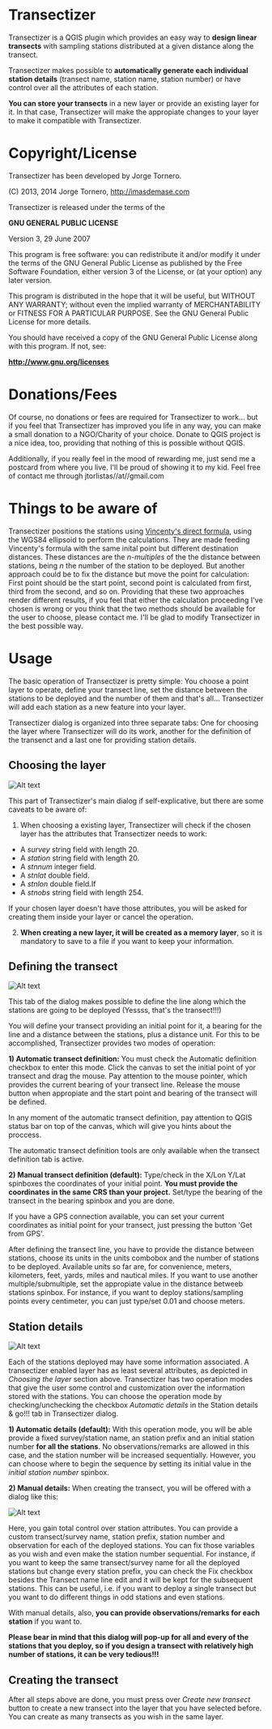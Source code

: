 Transectizer
============

Transectizer is a QGIS plugin which provides an easy way to **design linear transects** with sampling stations distributed at a given distance along the transect.

Transectizer makes possible to **automatically generate each individual station details** (transect name, station name, station number) or have control over all the attributes of each station.

**You can store your transects** in a new layer or provide an existing layer for it. In that case, Transectizer will make the appropiate changes to your layer to make it compatible with Transectizer.

Copyright/License
=================

Transectizer has been developed by Jorge Tornero.

(C) 2013, 2014 Jorge Tornero, http://imasdemase.com

Transectizer is released under the terms of the

**GNU GENERAL PUBLIC LICENSE**

Version 3, 29 June 2007


This program is free software: you can redistribute it and/or modify it under the terms of the GNU General Public License as published by the Free Software Foundation, either version 3 of the License, or (at your option) any later version.

This program is distributed in the hope that it will be useful, but WITHOUT ANY WARRANTY; without even the implied warranty of MERCHANTABILITY or FITNESS FOR A PARTICULAR PURPOSE. See the GNU General Public License for more details.

You should have received a copy of the GNU General Public License along with this program. If not, see:

**http://www.gnu.org/licenses**

Donations/Fees
==============

Of course, no donations or fees are required for Transectizer to work... but if you feel that Transectizer has improved you life in any way, you can make a small donation to a NGO/Charity of your choice. Donate to QGIS project is a nice idea, too, providing that nothing of this is possible without QGIS.

Additionally, if you really feel in the mood of rewarding me, just send me a postcard from where you live. I'll be proud of showing it to my kid. Feel free of contact me through jtorlistas//at//gmail.com

Things to be aware of
=====================

Transectizer positions the stations using <a href="http://en.wikipedia.org/wiki/Vincenty's_formulae" target="_blank">Vincenty's direct formula</a>, using the WGS84 ellipsoid to perform the calculations. They are made feeding Vincenty's formula with the same inital point but different destination distances. These distances are the *n-multiples* of the the distance between stations, being *n* the number of the station to be deployed. But another approach could be to fix the distance but move the point for calculation: First point should be the start point, second point is calculated from first, third from the second, and so on. Providing that these two approaches render different results, if you feel that either the calculation proceeding I've chosen is wrong or you think that the two methods should be available for the user to choose, please contact me. I'll be glad to modify Transectizer in the best possible way.

Usage
=====

The basic operation of Transectizer is pretty simple: You choose a point layer to operate, define your transect line, set the distance between the stations to be deployed and the number of them and that's all... Transectizer will add each station as a new feature into your layer.

Transectizer dialog is organized into three separate tabs: One for choosing the layer where Transectizer will do its work, another for the definition of the transenct and a last one for providing station details.

Choosing the layer
------------------

![Alt text](./screenshots/choosing_layer.png "Choosing layer in Transectizer")

This part of Transectizer's main dialog if self-explicative, but there are some caveats to be aware of:

1) When choosing a existing layer, Transectizer will check if the chosen layer has the attributes that Transectizer needs to work:

- A *survey* string field with length 20.
- A *station* string field with length 20.
- A *stnnum* integer field.
- A *stnlat* double field.
- A *stnlon* double field.If 
- A *stnobs* string field with length 254.

If your chosen layer doesn't have those attributes, you will be
asked for creating them inside your layer or cancel the operation.

2) **When creating a new layer, it will be created as a memory layer**, so it is mandatory to save to a file if you want to keep your information.

Defining the transect
---------------------

![Alt text](./screenshots/transect_definition.png "Defining the transect in Transectizer")

This tab of the dialog makes possible to define the line along which the stations are going to be deployed (Yessss, that's the transect!!!)

You will define your transect providing an initial point for it, a bearing for the line and a distance between the stations, plus a distance unit. For this to be accomplished, Transectizer provides two modes of operation:

**1) Automatic transect definition:** You must check the Automatic definition checkbox to enter this mode. Click the canvas to set the initial point of yor transect and drag the mouse. Pay attention to the mouse pointer, which provides the current bearing of your transect line. Release the mouse button when appropiate and the start point and bearing of the transect will be defined.

In any moment of the automatic transect definition, pay attention to QGIS status bar on top of the canvas, which will give you hints about the proccess.

The automatic transect definition tools are only available when the transect definition tab is active.

**2) Manual transect definition (default):** Type/check in the X/Lon Y/Lat spinboxes the coordinates of your initial point. **You must provide the coordinates in the same CRS than your project.** Set/type the bearing of the transect in the bearing spinbox and you are done.

If you have a GPS connection available, you can set your current coordinates as initial point for your transect, just pressing the button 'Get from GPS'.

After defining the transect line, you have to provide the distance between stations, choose its units in the units combobox and the number of stations to be deployed. Available units so far are, for convenience, meters, kilometers, feet, yards, miles and nautical miles. If you want to use another multiple/submultiple, set the appropiate value in the distance betweeb stations spinbox. For instance, if you want to deploy stations/sampling points every centimeter, you can just type/set 0.01 and choose meters.

Station details
---------------
![Alt text](./screenshots/station_details.png "Providing stations details in Transectizer")

Each of the stations deployed may have some information associated. A transectizer enabled layer has as least several attributes, as depicted in *Choosing the layer* section above. Transectizer has two operation modes that give the user some control and customization over the information stored with the stations. You can choose the operation mode by checking/unchecking the checkbox *Automatic details* in the Station details & go!!! tab in Transectizer dialog.

**1) Automatic details (default):** With this operation mode, you will be able provide a fixed survey/station name, an station prefix and an initial station number **for all the stations**. No observations/remarks are allowed in this case, and the station number will be increased sequentially. However, you can choose where to begin the sequence by setting its initial value in the *initial station number* spinbox.

**2) Manual details:** When creating the transect, you will be offered with a dialog like this: 

![Alt text](./manual_naming.png "Manual stations details in Transectizer")

Here, you gain total control over station attributes. You can provide a custom transect/survey name, station prefix, station number and observation for each of the deployed stations. You can fix those variables as you wish and even make the station number sequential. For instance, if you want to keep the same transect/survey name for all the deployed stations but change every station prefix, you can check the Fix checkbox besides the Transect name line edit and it will be kept for the subsequent stations. This can be useful, i.e. if you want to deploy a single transect but you want to do different things in odd stations and even stations.

With manual details, also, **you can provide observations/remarks for each station** if you want to.

**Please bear in mind that this dialog will pop-up for all and every of the stations that you deploy, so if you design a transect with relatively high number of stations, it can be very tedious!!!**

Creating the transect
---------------------
After all steps above are done, you must press over *Create new transect* button to create a new transect into the layer that you have selected before. You can create as many transects as you wish in the same layer.

